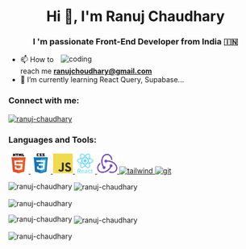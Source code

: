 <h1 align="center">Hi 👋, I'm Ranuj Chaudhary</h1>
<h3 align="center">I 'm passionate Front-End Developer from India 🇮🇳</h3>
<img align="right" width="400" alt="coding"  src="https://physicsgurukul.files.wordpress.com/2019/02/character-1.gif"/>
<!-- <p align="left"> <img src="https://komarev.com/ghpvc/?username=ranuj-chaudhary&label=Profile%20views&color=0e75b6&style=flat" alt="ranuj-chaudhary" /> </p> -->

<!-- - 👨‍💻 All of my projects are available at [Portfolio](https://addurl/) -->

- 📫 How to reach me **ranujchoudhary@gmail.com**
- 🌱 I’m currently learning React Query, Supabase...
<!-- - 📄 Know about my experiences [Resume](https://addgoogledrive url) -->

<h3 align="left">Connect with me:</h3>
<p align="left">
<a href="https://www.linkedin.com/in/ranuj-chaudhary/" target="blank"><img align="center" src="https://raw.githubusercontent.com/rahuldkjain/github-profile-readme-generator/master/src/images/icons/Social/linked-in-alt.svg" alt="ranuj-chaudhary" height="30" width="40" /></a>
</p>

<h3 align="left">Languages and Tools:</h3>
<p align="left"><a href="https://www.w3.org/html/" target="_blank" rel="noreferrer"> <img src="https://raw.githubusercontent.com/devicons/devicon/master/icons/html5/html5-original-wordmark.svg" alt="html5" width="40" height="40"/> </a>
<a href="https://www.w3schools.com/css/" target="_blank" rel="noreferrer"> <img src="https://raw.githubusercontent.com/devicons/devicon/master/icons/css3/css3-original-wordmark.svg" alt="css3" width="40" height="40"/> </a> 
  <a href="https://developer.mozilla.org/en-US/docs/Web/JavaScript" target="_blank" rel="noreferrer"> <img src="https://raw.githubusercontent.com/devicons/devicon/master/icons/javascript/javascript-original.svg" alt="javascript" width="40" height="40"/> </a>
  <a href="https://reactjs.org/" target="_blank" rel="noreferrer"> <img src="https://raw.githubusercontent.com/devicons/devicon/master/icons/react/react-original-wordmark.svg" alt="react" width="40" height="40"/> </a>
  <a href="https://redux.js.org" target="_blank" rel="noreferrer"> <img src="https://raw.githubusercontent.com/devicons/devicon/master/icons/redux/redux-original.svg" alt="redux" width="40" height="40"/> </a> <a href="https://tailwindcss.com/" target="_blank" rel="noreferrer"> <img src="https://www.vectorlogo.zone/logos/tailwindcss/tailwindcss-icon.svg" alt="tailwind" width="40" height="40"/> </a> 
  <a href="https://git-scm.com/" target="_blank" rel="noreferrer"> <img src="https://www.vectorlogo.zone/logos/git-scm/git-scm-icon.svg" alt="git" width="40" height="40"/> </a>
  </p>

<p><img align="left" src="https://github-readme-stats.vercel.app/api/top-langs?username=ranuj-chaudhary&show_icons=true&locale=en&layout=compact" alt="ranuj-chaudhary" /></p>

<p>&nbsp;<img align="center" src="https://github-readme-stats.vercel.app/api?username=ranuj-chaudhary&show_icons=true&locale=en" alt="ranuj-chaudhary" /></p>

<p><img align="center" src="https://github-readme-streak-stats.herokuapp.com/?user=ranuj-chaudhary&" alt="ranuj-chaudhary" /></p>

<p><img align="left" src="https://github-readme-stats.vercel.app/api/top-langs?username=ranuj-chaudhary&show_icons=true&locale=en&layout=compact" alt="ranuj-chaudhary" /></p>

<p>&nbsp;<img align="center" src="https://github-readme-stats.vercel.app/api?username=ranuj-chaudhary&show_icons=true&locale=en" alt="ranuj-chaudhary" /></p>

<p><img align="center" src="https://github-readme-streak-stats.herokuapp.com/?user=ranuj-chaudhary&" alt="ranuj-chaudhary" /></p>
